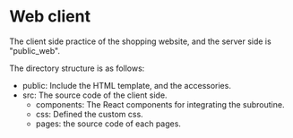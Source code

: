 # Web client  
The client side practice of the shopping website, and the server side is "public_web".  

The directory structure is as follows:  
- public: Include the HTML template, and the accessories.
- src: The source code of the client side.
  - components: The React components for integrating the subroutine.
  - css: Defined the custom css.
  - pages: the source code of each pages.
